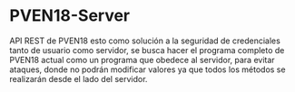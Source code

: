 # PVEN18-Server
API REST de PVEN18 esto como solución a la seguridad de credenciales tanto de usuario como servidor, se busca hacer el programa completo de PVEN18 actual como un programa que obedece al servidor, para evitar ataques, donde no podrán modificar valores ya que todos los métodos se realizarán desde el lado del servidor.
